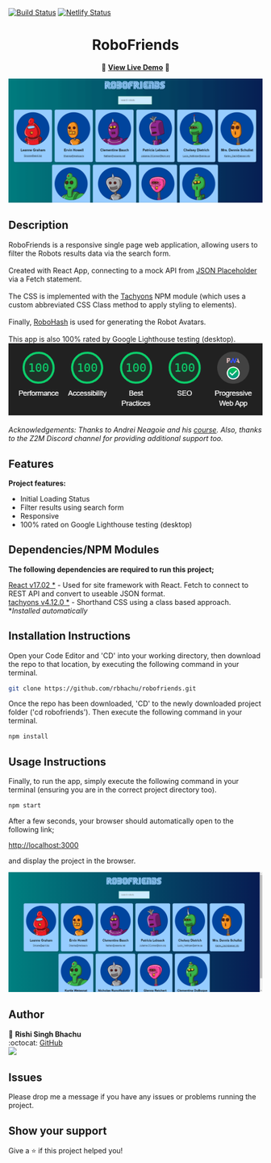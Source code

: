 [![Build Status](https://travis-ci.org/gelstudios/gitfiti.svg?branch=master)](https://travis-ci.org/gelstudios/gitfiti) [![Netlify Status](https://api.netlify.com/api/v1/badges/fd0488e1-a9bd-4a33-8aee-d3b31954f1a9/deploy-status)](https://app.netlify.com/sites/rbhachu-robofriends/deploys)

<h1 align="center">RoboFriends</h1>
<div align="center">

:rocket: **[View Live Demo](https://rbhachu-robofriends.netlify.app/)** :rocket:<br>

![RoboFriends Preview](./src/images/site-demo.gif)

</div>

## Description
<p>

RoboFriends is a responsive single page web application, allowing users to filter the Robots results data via the search form. 
<br><br>
Created with React App, connecting to a mock API from [JSON Placeholder](http://jsonplaceholder.typicode.com) via a Fetch statement. 
<br><br>
The CSS is implemented with the [Tachyons](https://tachyons.io) NPM module (which uses a custom abbreviated CSS Class method to apply styling to elements).
<br><br>
Finally, [RoboHash](https://robohash.org) is used for generating the Robot Avatars.
<br><br>
This app is also 100% rated by Google Lighthouse testing (desktop).
![RoboFriends Preview](./src/images/lighthouse-rating.png)
<br><br>
<i>Acknowledgements: Thanks to Andrei Neagoie and his [course](https://www.udemy.com/the-complete-web-developer-zero-to-mastery). Also, thanks to the Z2M Discord channel for providing additional support too.
</i>

</p>

## Features
**Project features:**
  <ul>
    <li>Initial Loading Status</li>
    <li>Filter results using search form</li>        
    <li>Responsive</li>
    <li>100% rated on Google Lighthouse testing (desktop)</li>
  </ul>

## Dependencies/NPM Modules
__The following dependencies are required to run this project;__

[React v17.02 *](https://www.npmjs.com/package/react) - Used for site framework with React. Fetch to connect to REST API and convert to useable JSON format.<br>
[tachyons v4.12.0 *](https://www.npmjs.com/package/tachyons) - Shorthand CSS using a class based approach.
<br>
*_Installed automatically_<br>

## Installation Instructions
<p>Open your Code Editor and 'CD' into your working directory, then download the repo to that location, by executing the following command in your terminal.<p>

```sh
git clone https://github.com/rbhachu/robofriends.git
```
<p>Once the repo has been downloaded, 'CD' to the newly downloaded project folder ('cd robofriends'). Then execute the following command in your terminal.<p>

```sh
npm install
```


## Usage Instructions
<p>Finally, to run the app, simply execute the following command in your terminal (ensuring you are in the correct project directory too).</p>

```sh
npm start
```
<p>After a few seconds, your browser should automatically open to the following link;

[http://localhost:3000](http://localhost:3000)

and display the project in the browser.</p>
![RoboFriends Preview](./src/images/site-preview.png)



## Author
👤 **Rishi Singh Bhachu**<br>
:octocat: [GitHub](https://github.com/rbhachu)<br>
<a target="_blank" title="https://www.linkedin.com/in/RishiSinghBhachu/" href="https://www.linkedin.com/in/RishiSinghBhachu/"><img src="https://img.shields.io/badge/-Rishi&nbsp;Singh&nbsp;Bhachu-0077B5?style=flat&logo=Linkedin&logoColor=white"/></a>


## Issues
Please drop me a message if you have any issues or problems running the project.

## Show your support
Give a ⭐️ if this project helped you!

